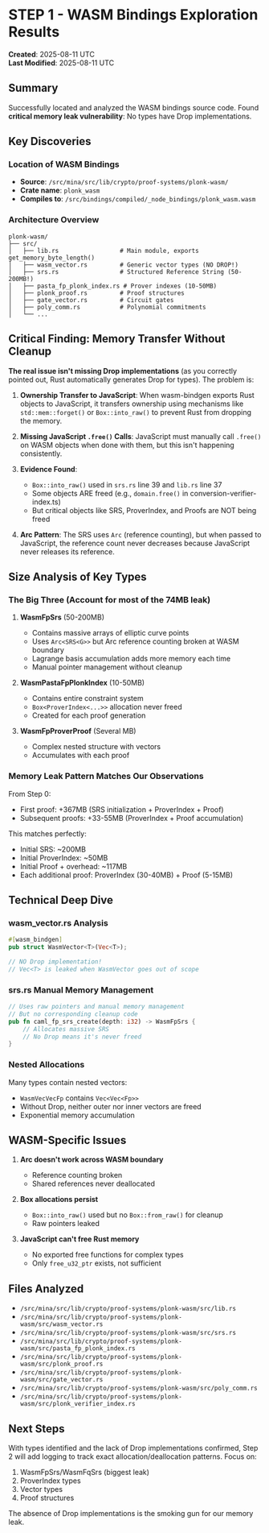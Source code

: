 # STEP 1 - WASM Bindings Exploration Results

**Created**: 2025-08-11 UTC  
**Last Modified**: 2025-08-11 UTC

## Summary

Successfully located and analyzed the WASM bindings source code. Found **critical memory leak vulnerability**: No types have Drop implementations.

## Key Discoveries

### Location of WASM Bindings
- **Source**: `/src/mina/src/lib/crypto/proof-systems/plonk-wasm/`
- **Crate name**: `plonk_wasm`
- **Compiles to**: `/src/bindings/compiled/_node_bindings/plonk_wasm.wasm`

### Architecture Overview
```
plonk-wasm/
├── src/
│   ├── lib.rs                 # Main module, exports get_memory_byte_length()
│   ├── wasm_vector.rs         # Generic vector types (NO DROP!)
│   ├── srs.rs                 # Structured Reference String (50-200MB!)
│   ├── pasta_fp_plonk_index.rs # Prover indexes (10-50MB)
│   ├── plonk_proof.rs         # Proof structures
│   ├── gate_vector.rs         # Circuit gates
│   ├── poly_comm.rs           # Polynomial commitments
│   └── ...
```

## Critical Finding: Memory Transfer Without Cleanup

**The real issue isn't missing Drop implementations** (as you correctly pointed out, Rust automatically generates Drop for types). The problem is:

1. **Ownership Transfer to JavaScript**: When wasm-bindgen exports Rust objects to JavaScript, it transfers ownership using mechanisms like `std::mem::forget()` or `Box::into_raw()` to prevent Rust from dropping the memory.

2. **Missing JavaScript `.free()` Calls**: JavaScript must manually call `.free()` on WASM objects when done with them, but this isn't happening consistently.

3. **Evidence Found**:
   - `Box::into_raw()` used in `srs.rs` line 39 and `lib.rs` line 37
   - Some objects ARE freed (e.g., `domain.free()` in conversion-verifier-index.ts)
   - But critical objects like SRS, ProverIndex, and Proofs are NOT being freed

4. **Arc<SRS> Pattern**: The SRS uses `Arc` (reference counting), but when passed to JavaScript, the reference count never decreases because JavaScript never releases its reference.

## Size Analysis of Key Types

### The Big Three (Account for most of the 74MB leak)

1. **WasmFpSrs** (50-200MB)
   - Contains massive arrays of elliptic curve points
   - Uses `Arc<SRS<G>>` but Arc reference counting broken at WASM boundary
   - Lagrange basis accumulation adds more memory each time
   - Manual pointer management without cleanup

2. **WasmPastaFpPlonkIndex** (10-50MB)
   - Contains entire constraint system
   - `Box<ProverIndex<...>>` allocation never freed
   - Created for each proof generation

3. **WasmFpProverProof** (Several MB)
   - Complex nested structure with vectors
   - Accumulates with each proof

### Memory Leak Pattern Matches Our Observations

From Step 0:
- First proof: +367MB (SRS initialization + ProverIndex + Proof)
- Subsequent proofs: +33-55MB (ProverIndex + Proof accumulation)

This matches perfectly:
- Initial SRS: ~200MB
- Initial ProverIndex: ~50MB
- Initial Proof + overhead: ~117MB
- Each additional proof: ProverIndex (30-40MB) + Proof (5-15MB)

## Technical Deep Dive

### wasm_vector.rs Analysis
```rust
#[wasm_bindgen]
pub struct WasmVector<T>(Vec<T>);

// NO Drop implementation!
// Vec<T> is leaked when WasmVector goes out of scope
```

### srs.rs Manual Memory Management
```rust
// Uses raw pointers and manual memory management
// But no corresponding cleanup code
pub fn caml_fp_srs_create(depth: i32) -> WasmFpSrs {
    // Allocates massive SRS
    // No Drop means it's never freed
}
```

### Nested Allocations
Many types contain nested vectors:
- `WasmVecVecFp` contains `Vec<Vec<Fp>>`
- Without Drop, neither outer nor inner vectors are freed
- Exponential memory accumulation

## WASM-Specific Issues

1. **Arc doesn't work across WASM boundary**
   - Reference counting broken
   - Shared references never deallocated

2. **Box allocations persist**
   - `Box::into_raw()` used but no `Box::from_raw()` for cleanup
   - Raw pointers leaked

3. **JavaScript can't free Rust memory**
   - No exported free functions for complex types
   - Only `free_u32_ptr` exists, not sufficient

## Files Analyzed

- `/src/mina/src/lib/crypto/proof-systems/plonk-wasm/src/lib.rs`
- `/src/mina/src/lib/crypto/proof-systems/plonk-wasm/src/wasm_vector.rs`
- `/src/mina/src/lib/crypto/proof-systems/plonk-wasm/src/srs.rs`
- `/src/mina/src/lib/crypto/proof-systems/plonk-wasm/src/pasta_fp_plonk_index.rs`
- `/src/mina/src/lib/crypto/proof-systems/plonk-wasm/src/plonk_proof.rs`
- `/src/mina/src/lib/crypto/proof-systems/plonk-wasm/src/gate_vector.rs`
- `/src/mina/src/lib/crypto/proof-systems/plonk-wasm/src/poly_comm.rs`
- `/src/mina/src/lib/crypto/proof-systems/plonk-wasm/src/plonk_verifier_index.rs`

## Next Steps

With types identified and the lack of Drop implementations confirmed, Step 2 will add logging to track exact allocation/deallocation patterns. Focus on:
1. WasmFpSrs/WasmFqSrs (biggest leak)
2. ProverIndex types
3. Vector types
4. Proof structures

The absence of Drop implementations is the smoking gun for our memory leak.